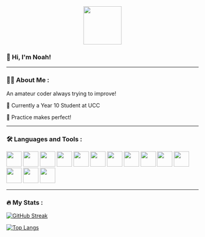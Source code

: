 <div id="header" align="center">
  <img src="https://media1.giphy.com/media/v1.Y2lkPTc5MGI3NjExcDVlZGRqeGNmb2dpNmRxYjA3NWwzNXRzM2NxaTE3YnhxaWNmbmptcCZlcD12MV9pbnRlcm5hbF9naWZfYnlfaWQmY3Q9cw/6BHbKbBorP68tvJQlY/giphy.gif" width="100"/>
</div>

### :wave: Hi, I'm Noah!

---
### :woman_technologist: About Me :
An amateur coder always trying to improve!

🌱 Currently a Year 10 Student at UCC

🔭 Practice makes perfect!

---

### :hammer_and_wrench: Languages and Tools :

<div>
    <img src="https://cdn.jsdelivr.net/gh/devicons/devicon@latest/icons/python/python-original.svg" width="40" height="40"/>
    <img src="https://cdn.jsdelivr.net/gh/devicons/devicon@latest/icons/pypi/pypi-original.svg" width="40" height="40"/>
    <img src="https://cdn.jsdelivr.net/gh/devicons/devicon@latest/icons/numpy/numpy-original.svg"width="40" height="40" />
    <img src="https://cdn.jsdelivr.net/gh/devicons/devicon@latest/icons/matplotlib/matplotlib-original.svg" width="40" height="40"/>
    <img src="https://cdn.jsdelivr.net/gh/devicons/devicon@latest/icons/swift/swift-original.svg"width="40" height="40" />
    <img src="https://cdn.jsdelivr.net/gh/devicons/devicon@latest/icons/cplusplus/cplusplus-original.svg" width="40" height="40"/>
    <img src="https://cdn.jsdelivr.net/gh/devicons/devicon@latest/icons/csharp/csharp-original.svg" width="40" height="40"/>
    <img src="https://cdn.jsdelivr.net/gh/devicons/devicon@latest/icons/html5/html5-original.svg"width="40" height="40" />
    <img src="https://cdn.jsdelivr.net/gh/devicons/devicon@latest/icons/css3/css3-original.svg"width="40" height="40" />
    <img src="https://cdn.jsdelivr.net/gh/devicons/devicon@latest/icons/javascript/javascript-original.svg" width="40" height="40"/>
    <img src="https://cdn.jsdelivr.net/gh/devicons/devicon@latest/icons/plotly/plotly-original.svg"width="40" height="40" />
    <img src="https://cdn.jsdelivr.net/gh/devicons/devicon@latest/icons/bootstrap/bootstrap-original.svg" width="40" height="40"/>
    <img src="https://cdn.jsdelivr.net/gh/devicons/devicon@latest/icons/p5js/p5js-original.svg" width="40" height="40"/>
    <img src="https://cdn.jsdelivr.net/gh/devicons/devicon@latest/icons/unity/unity-original.svg"width="40" height="40" />
          
</div>

---

### :fire: My Stats :

[![GitHub Streak](http://github-readme-streak-stats.herokuapp.com?user=ntcie)](https://git.io/streak-stats)

[![Top Langs](https://github-readme-stats.vercel.app/api/top-langs/?username=ntcie&layout=compact&theme=vision-friendly-light)](https://github.com/anuraghazra/github-readme-stats)

<!--
**ntcie/ntcie** is a ✨ _special_ ✨ repository because its `README.md` (this file) appears on your GitHub profile.

Here are some ideas to get you started:

-  I’m currently working on ...
-  I’m currently learning ...
- 👯 I’m looking to collaborate on ...
- 🤔 I’m looking for help with ...
- 💬 Ask me about ...
- 📫 How to reach me: ...
- 😄 Pronouns: ...
- ⚡ Fun fact: ...
-->
